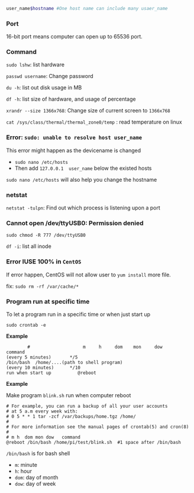 ```bash
user_name$hostname #One host name can include many usaer_name
```

### Port

16-bit port means computer can open up to 65536 port.

### Command

``sudo lshw``: list hardware

``passwd username``: Change password

``du -h``: list out disk usage in MB

``df -h``: list size of hardware, and usage of percentage

``xrandr --size 1366x768``: Change size of current screen to ``1366x768``

``cat /sys/class/thermal/thermal_zone0/temp`` : read temperature on linux

### Error: ``sudo: unable to resolve host user_name``

This error might happen as the devicename is changed

* ``sudo nano /etc/hosts``
* Then add ``127.0.0.1	user_name`` below the existed hosts

``sudo nano /etc/hosts`` will also help you change the hostname

### netstat

``netstat -tulpn``: Find out which process is listening upon a port

### Cannot open /dev/ttyUSB0: Permission denied

```shell
sudo chmod -R 777 /dev/ttyUSB0
```

``df -i``: list all inode

### Error IUSE 100% in ``CentOS``

If error happen, CentOS will not allow user to ``yum install`` more file.

fix: ``sudo rm -rf /var/cache/*``

### Program run at specific time

To let a program run in a specific time or when just start up

``sudo crontab -e``

**Example**

```shell
		#                    m     h     dom    mon     dow     command
(every 5 minutes)       */5					                      /bin/bash  /home/....(path to shell program)									
(every 10 minutes)      */10
run when start up	       @reboot
```

**Example**

Make program ``blink.sh`` run when computer reboot

```
# For example, you can run a backup of all your user accounts
# at 5 a.m every week with:
# 0 5 * * 1 tar -zcf /var/backups/home.tgz /home/
#
# For more information see the manual pages of crontab(5) and cron(8)
#
# m h  dom mon dow   command
@reboot /bin/bash /home/pi/test/blink.sh  #1 space after /bin/bash
```

``/bin/bash`` is for bash shell

* ``m``: minute
* ``h``: hour
* ``dom``: day of month
* ``dow``: day of week

